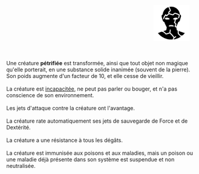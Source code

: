 <div class="warning" style='background-color:var(--bg); border-left: solid var(--title) 4px; border-radius: 4px;'>
<p style='padding:0.7em; margin-left:0.7em; display: inline-block; text-align:justify;'>
<img src="../../Illustrations/Conditions/FinalPetrified.png" style="width:20%;  float:right; padding:0.7em">

Une créature <b>pétrifiée</b> est transformée, ainsi que tout objet non magique qu'elle porterait, en une substance solide inanimée (souvent de la pierre). Son poids augmente d'un facteur de 10, et elle cesse de vieillir.<br><br>
La créature est <a href="../Incapacité">incapacitée</a>, ne peut pas parler ou bouger, et n'a pas conscience de son environnement.<br><br>
Les jets d'attaque contre la créature ont l'avantage.<br><br>
La créature rate automatiquement ses jets de sauvegarde de Force et de Dextérité.<br><br>
La créature a une résistance à tous les dégâts.<br><br>
La créature est immunisée aux poisons et aux maladies, mais un poison ou une maladie déjà présente dans son système est suspendue et non neutralisée.<br>
</p>
</div>
